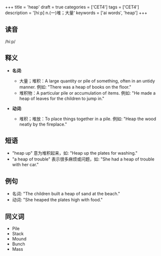+++
title = 'heap'
draft = true
categories = ['CET4']
tags = ['CET4']
description = '[hiːp] n.(一)堆；大量'
keywords = ['ai words', 'heap']
+++

## 读音
/hiːp/

## 释义
- **名词**: 
    - 大量；堆积：A large quantity or pile of something, often in an untidy manner. 例如: "There was a heap of books on the floor."
    - 堆积物：A particular pile or accumulation of items. 例如: "He made a heap of leaves for the children to jump in."

- **动词**:
    - 堆积；堆放：To place things together in a pile. 例如: "Heap the wood neatly by the fireplace."

## 短语
- "heap up" 意为堆积起来，如: "Heap up the plates for washing."
- "a heap of trouble" 表示很多麻烦或问题，如: "She had a heap of trouble with her car."

## 例句
- 名词: "The children built a heap of sand at the beach."
- 动词: "She heaped the plates high with food."

## 同义词
- Pile
- Stack
- Mound
- Bunch
- Mass
